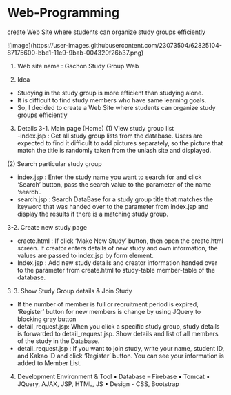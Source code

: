 # Web-Programming
create Web Site where students can organize study groups efficiently

<div>
  ![image](https://user-images.githubusercontent.com/23073504/62825104-87175600-bbe1-11e9-9bab-004320f26b37.png)

  </div>

1. Web site name : Gachon Study Group Web

2. Idea
- Studying in the study group is more efficient than studying alone.
- It is difficult to  find study members who have same learning goals.
- So, I decided to create a Web Site where students can organize study groups efficiently

3. Details
3-1. Main page (Home)
(1) View study group list   
-index.jsp : Get all study group lists from the database. Users are expected to find it difficult to add pictures separately, so the picture that match the title is randomly taken from the unlash site and displayed.

(2) Search particular study group
- index.jsp : Enter the study name you want to search for and click ‘Search’ button, pass the search value to the parameter of the name ‘search’.
- search.jsp : Search DataBase for a study group title that matches the keyword that was handed over to the parameter from index.jsp and display the results if there is a matching study group.

3-2. Create new study page
- craete.html : If click ‘Make New Study’ button, then open the create.html screen. If creator enters details of new study and own information, the values are passed to index.jsp by form element.
- Index.jsp : Add new study details and creator information handed over to the parameter from create.html to study-table member-table of the database.

3-3. Show Study Group details & Join Study
- If the number of member is full or recruitment period is expired, ‘Register’ button for new members is change by using JQuery to blocking gray button
- detail_request.jsp: When you click a specific study group, study details is forwarded to detail_request.jsp. Show details and list of all members of the study in the Database.
- detail_request.jsp : If you want to join study, write your name, student ID, and Kakao ID and click ‘Register’ button. You can see your information is added to Member List.

4. Development Environment & Tool
• Database – Firebase
• Tomcat
• JQuery, AJAX, JSP, HTML, JS
• Design - CSS, Bootstrap



